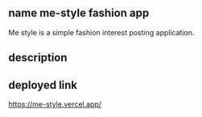 ## name me-style fashion app

Me style is a simple fashion interest posting application.

## description


## deployed link
https://me-style.vercel.app/

